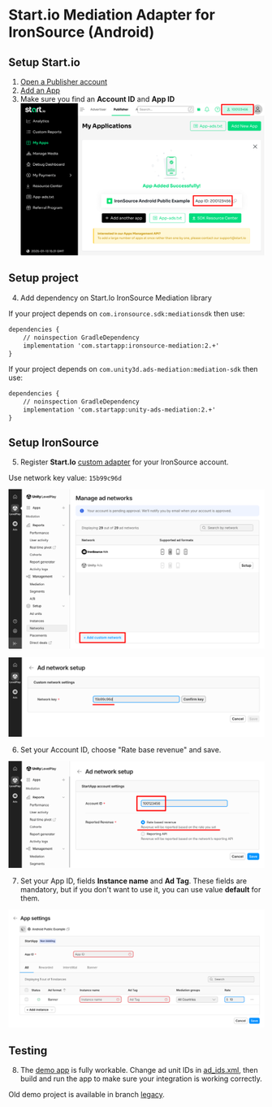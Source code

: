 # Start.io Mediation Adapter for IronSource (Android)

## Setup Start.io

1. [Open a Publisher account][1]
2. [Add an App][2]
3. Make sure you find an **Account ID** and **App ID**
   ![Account Id, App ID](images/01.png)

## Setup project

4. Add dependency on Start.Io IronSource Mediation library

If your project depends on `com.ironsource.sdk:mediationsdk` then use:

```
dependencies {
    // noinspection GradleDependency
    implementation 'com.startapp:ironsource-mediation:2.+'
}
```

If your project depends on `com.unity3d.ads-mediation:mediation-sdk` then use:

```
dependencies {
    // noinspection GradleDependency
    implementation 'com.startapp:unity-ads-mediation:2.+'
}
```

## Setup IronSource

5. Register **Start.Io** [custom adapter][3] for your IronSource account.

Use network key value: `15b99c96d`

![Custom Adapter](images/02.png)

![Network key](images/03.png)

6. Set your Account ID, choose "Rate base revenue" and save.

![Custom Adapter](images/04.png)

7. Set your App ID, fields **Instance name** and **Ad Tag**. These fields are mandatory, but if you don't want to use it, you can use value **default** for them.

![Interstitial setup](images/05.png)

## Testing

8. The [demo app](/example) is fully workable. Change ad unit IDs in [ad_ids.xml](/example/src/main/res/values/ad_ids.xml), then build and run the app to make sure your integration is working correctly.

Old demo project is available in branch [legacy](https://github.com/StartApp-SDK/android-ironsource-mediation/tree/legacy).

[1]: https://support.start.io/hc/en-us/articles/202766673
[2]: https://support.start.io/hc/en-us/articles/202766743
[3]: https://developers.is.com/ironsource-mobile/general/custom-adapter-setup
